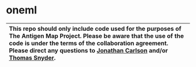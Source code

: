 # oneml

| This repo should only include code used for the purposes of The Antigen Map Project. Please be aware that the use of the code is under the terms of the collaboration agreement. Please direct any questions to [Jonathan Carlson](mailto:carlson@microsoft.com) and/or [Thomas Snyder](mailto:tsnyder@adaptivebiotech.com). |
|:---------------------------------------------------------------------------------------------------------------------------------------------------------------------------------------------------------------------------------------------------------------------------------------------------------------------------|

